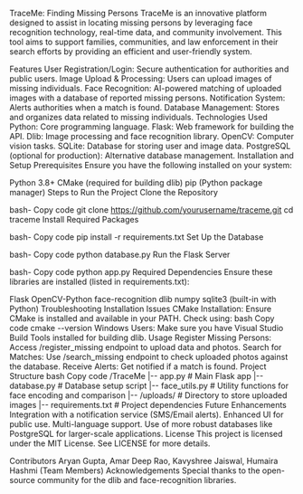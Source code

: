 TraceMe: Finding Missing Persons
TraceMe is an innovative platform designed to assist in locating missing persons by leveraging face recognition technology, real-time data, and community involvement. This tool aims to support families, communities, and law enforcement in their search efforts by providing an efficient and user-friendly system.

Features
User Registration/Login: Secure authentication for authorities and public users.
Image Upload & Processing: Users can upload images of missing individuals.
Face Recognition: AI-powered matching of uploaded images with a database of reported missing persons.
Notification System: Alerts authorities when a match is found.
Database Management: Stores and organizes data related to missing individuals.
Technologies Used
Python: Core programming language.
Flask: Web framework for building the API.
Dlib: Image processing and face recognition library.
OpenCV: Computer vision tasks.
SQLite: Database for storing user and image data.
PostgreSQL (optional for production): Alternative database management.
Installation and Setup
Prerequisites
Ensure you have the following installed on your system:

Python 3.8+
CMake (required for building dlib)
pip (Python package manager)
Steps to Run the Project
Clone the Repository

bash-
Copy code
git clone https://github.com/yourusername/traceme.git
cd traceme
Install Required Packages

bash-
Copy code
pip install -r requirements.txt
Set Up the Database

bash-
Copy code
python database.py
Run the Flask Server

bash-
Copy code
python app.py
Required Dependencies
Ensure these libraries are installed (listed in requirements.txt):

Flask
OpenCV-Python
face-recognition
dlib
numpy
sqlite3 (built-in with Python)
Troubleshooting Installation Issues
CMake Installation: Ensure CMake is installed and available in your PATH. Check using:
bash
Copy code
cmake --version
Windows Users: Make sure you have Visual Studio Build Tools installed for building dlib.
Usage
Register Missing Persons: Access /register_missing endpoint to upload data and photos.
Search for Matches: Use /search_missing endpoint to check uploaded photos against the database.
Receive Alerts: Get notified if a match is found.
Project Structure
bash
Copy code
/TraceMe
  |-- app.py            # Main Flask app
  |-- database.py       # Database setup script
  |-- face_utils.py     # Utility functions for face encoding and comparison
  |-- /uploads/         # Directory to store uploaded images
  |-- requirements.txt  # Project dependencies
Future Enhancements
Integration with a notification service (SMS/Email alerts).
Enhanced UI for public use.
Multi-language support.
Use of more robust databases like PostgreSQL for larger-scale applications.
License
This project is licensed under the MIT License. See LICENSE for more details.

Contributors
Aryan Gupta, Amar Deep Rao, Kavyshree Jaiswal, Humaira Hashmi (Team Members)
Acknowledgements
Special thanks to the open-source community for the dlib and face-recognition libraries.
